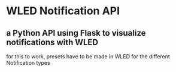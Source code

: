 # WLED Notification API
## a Python API using Flask to visualize notifications with WLED

for this to work, presets have to be made in WLED for the different Notification types
